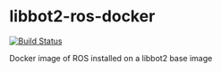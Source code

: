 # libbot2-ros-docker

[![Build Status](http://jenkins.box0.afdaniele.com/buildStatus/icon?job=Docker+AutoBuild+-+libbot2-ros)](http://jenkins.box0.afdaniele.com/job/Docker%20AutoBuild%20-%20libbot2-ros/)

Docker image of ROS installed on a libbot2 base image
